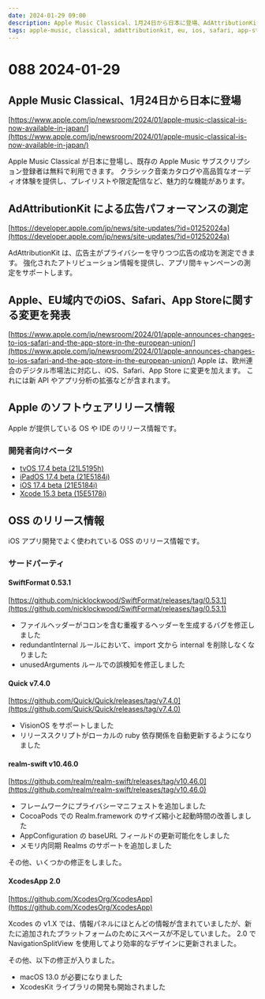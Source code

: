 ```yaml
---
date: 2024-01-29 09:00
description: Apple Music Classical、1月24日から日本に登場、AdAttributionKit による広告パフォーマンスの測定、Apple、EU域内でのiOS、Safari、App Storeに関する変更を発表、ほか
tags: apple-music, classical, adattributionkit, eu, ios, safari, app-store, os, ide, tvos, ipados, xcode, oss, swiftformat, quick, visionos, realm-swift, cocoapods, appconfiguration, baseurl, xcodesapp, navigationsplitview, macos, xcodes, xcodeskit
---
```

# 088 2024-01-29

## Apple Music Classical、1月24日から日本に登場

[https://www.apple.com/jp/newsroom/2024/01/apple-music-classical-is-now-available-in-japan/](https://www.apple.com/jp/newsroom/2024/01/apple-music-classical-is-now-available-in-japan/)

Apple Music Classical が日本に登場し、既存の Apple Music サブスクリプション登録者は無料で利用できます。
クラシック音楽カタログや高品質なオーディオ体験を提供し、プレイリストや限定配信など、魅力的な機能があります。

## AdAttributionKit による広告パフォーマンスの測定

[https://developer.apple.com/jp/news/site-updates/?id=01252024a](https://developer.apple.com/jp/news/site-updates/?id=01252024a)

AdAttributionKit は、広告主がプライバシーを守りつつ広告の成功を測定できます。
強化されたアトリビューション情報を提供し、アプリ間キャンペーンの測定をサポートします。

## Apple、EU域内でのiOS、Safari、App Storeに関する変更を発表

[https://www.apple.com/jp/newsroom/2024/01/apple-announces-changes-to-ios-safari-and-the-app-store-in-the-european-union/](https://www.apple.com/jp/newsroom/2024/01/apple-announces-changes-to-ios-safari-and-the-app-store-in-the-european-union/)
Apple は、欧州連合のデジタル市場法に対応し、iOS、Safari、App Store に変更を加えます。
これには新 API やアプリ分析の拡張などが含まれます。

## Apple のソフトウェアリリース情報

Apple が提供している OS や IDE のリリース情報です。

### 開発者向けベータ

- [tvOS 17.4 beta (21L5195h)](https://developer.apple.com/news/releases/?id=01252024a)
- [iPadOS 17.4 beta (21E5184i)](https://developer.apple.com/news/releases/?id=01222024h)
- [iOS 17.4 beta (21E5184i)](https://developer.apple.com/news/releases/?id=01222024i)
- [Xcode 15.3 beta (15E5178i)](https://developer.apple.com/news/releases/?id=01222024g)

## OSS のリリース情報

iOS アプリ開発でよく使われている OSS のリリース情報です。

### サードパーティ

#### SwiftFormat 0.53.1

[https://github.com/nicklockwood/SwiftFormat/releases/tag/0.53.1](https://github.com/nicklockwood/SwiftFormat/releases/tag/0.53.1)

- ファイルヘッダーがコロンを含む重複するヘッダーを生成するバグを修正しました
- redundantInternal ルールにおいて、import 文から internal を削除しなくなりました
- unusedArguments ルールでの誤検知を修正しました

#### Quick v7.4.0

[https://github.com/Quick/Quick/releases/tag/v7.4.0](https://github.com/Quick/Quick/releases/tag/v7.4.0)

- VisionOS をサポートしました
- リリーススクリプトがローカルの ruby 依存関係を自動更新するようになりました

#### realm-swift v10.46.0

[https://github.com/realm/realm-swift/releases/tag/v10.46.0](https://github.com/realm/realm-swift/releases/tag/v10.46.0)

- フレームワークにプライバシーマニフェストを追加しました
- CocoaPods での Realm.framework のサイズ縮小と起動時間の改善しました
- AppConfiguration の baseURL フィールドの更新可能化をしました
- メモリ内同期 Realms のサポートを追加しました

その他、いくつかの修正をしました。

#### XcodesApp 2.0

[https://github.com/XcodesOrg/XcodesApp](https://github.com/XcodesOrg/XcodesApp)

Xcodes の v1.X では、情報パネルにほとんどの情報が含まれていましたが、新たに追加されたプラットフォームのためにスペースが不足していました。
2.0 で NavigationSplitView を使用してより効率的なデザインに更新されました。

その他、以下の修正が入りました。
- macOS 13.0 が必要になりました
- XcodesKit ライブラリの開発も開始されました

